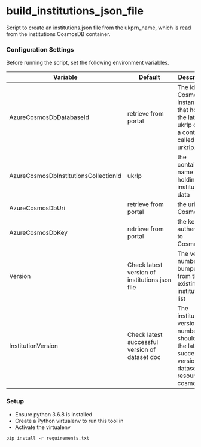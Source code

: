 build_institutions_json_file
=================
Script to create an institutions.json file from the ukprn_name, which is read from the institutions CosmosDB container.

### Configuration Settings

Before running the script, set the following environment variables.

| Variable                                | Default                | Description                                              |
| --------------------------------------- | ---------------------- | -------------------------------------------------------- |
| AzureCosmosDbDatabaseId                 | retrieve from portal   | The id of a CosmosDB instance that holds the latest ukrlp data in a container called urkrlp.|
| AzureCosmosDbInstitutionsCollectionId   | ukrlp                  | the container name holding the institution data          |
| AzureCosmosDbUri                        | retrieve from portal   | the uri to CosmosDB                                      |
| AzureCosmosDbKey                        | retrieve from portal   | the key to authenticate to CosmosDB                      |
| Version                                 | Check latest version of institutions.json file | The version number, bumped from the existing institution list |
| InstitutionVersion                      | Check latest successful version of dataset doc | The institution version number should be the latest successful version of a dataset resource in cosmos db |

### Setup

* Ensure python 3.6.8 is installed
* Create a Python virtualenv to run this tool in
* Activate the virtualenv

```
pip install -r requirements.txt
```
